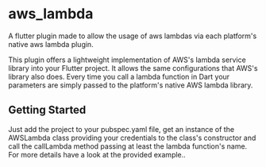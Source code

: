 # aws_lambda

A flutter plugin made to allow the usage of aws lambdas via each platform's native aws lambda plugin.

This plugin offers a lightweight implementation of AWS's lambda service library into your Flutter
project. It allows the same configurations that AWS's library also does. Every time you call a
lambda function in Dart your parameters are simply passed to the platform's native AWS lambda library.

## Getting Started

Just add the project to your pubspec.yaml file, get an instance of the AWSLambda class providing
your credentials to the class's constructor and call the callLambda method passing at least the
lambda function's name. For more details have a look at the provided example..